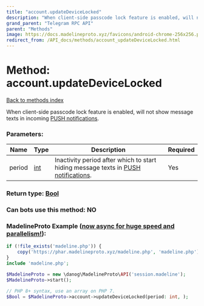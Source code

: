 ```yaml
---
title: "account.updateDeviceLocked"
description: "When client-side passcode lock feature is enabled, will not show message texts in incoming [PUSH notifications](https://core.telegram.org/api/push-updates)."
grand_parent: "Telegram RPC API"
parent: "Methods"
image: https://docs.madelineproto.xyz/favicons/android-chrome-256x256.png
redirect_from: /API_docs/methods/account_updateDeviceLocked.html
---
```

# Method: account.updateDeviceLocked
[Back to methods index](index.html)



When client-side passcode lock feature is enabled, will not show message texts in incoming [PUSH notifications](https://core.telegram.org/api/push-updates).

### Parameters:

| Name     |    Type       | Description | Required |
|----------|---------------|-------------|----------|
|period|[int](/API_docs/types/int.html) | Inactivity period after which to start hiding message texts in [PUSH notifications](https://core.telegram.org/api/push-updates). | Yes|


### Return type: [Bool](/API_docs/types/Bool.html)

### Can bots use this method: **NO**


### MadelineProto Example ([now async for huge speed and parallelism!](https://docs.madelineproto.xyz/docs/ASYNC.html)):


```php
if (!file_exists('madeline.php')) {
    copy('https://phar.madelineproto.xyz/madeline.php', 'madeline.php');
}
include 'madeline.php';

$MadelineProto = new \danog\MadelineProto\API('session.madeline');
$MadelineProto->start();

// PHP 8+ syntax, use an array on PHP 7.
$Bool = $MadelineProto->account->updateDeviceLocked(period: int, );
```

